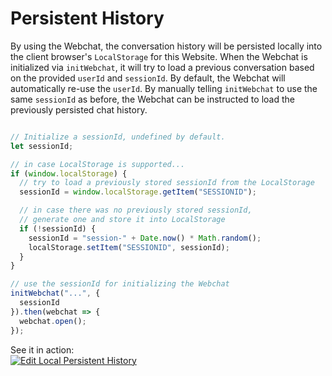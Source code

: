 # Persistent History

By using the Webchat, the conversation history will be persisted locally into the client browser's `LocalStorage` for this Website.
When the Webchat is initialized via `initWebchat`, it will try to load a previous conversation based on the provided `userId` and `sessionId`.
By default, the Webchat will automatically re-use the `userId`. By manually telling `initWebchat` to use the same `sessionId` as before, the Webchat can be instructed to load the previously persisted chat history.

```javascript

// Initialize a sessionId, undefined by default.
let sessionId;

// in case LocalStorage is supported...
if (window.localStorage) {  
  // try to load a previously stored sessionId from the LocalStorage
  sessionId = window.localStorage.getItem("SESSIONID");

  // in case there was no previously stored sessionId,
  // generate one and store it into LocalStorage
  if (!sessionId) {
    sessionId = "session-" + Date.now() * Math.random();
    localStorage.setItem("SESSIONID", sessionId);
  }
}

// use the sessionId for initializing the Webchat
initWebchat("...", {
  sessionId
}).then(webchat => {
  webchat.open();
});
```

See it in action:  
[![Edit Local Persistent History](https://codesandbox.io/static/img/play-codesandbox.svg)](https://codesandbox.io/s/local-persistent-history-jpr6z?fontsize=14&hidenavigation=1&theme=dark)